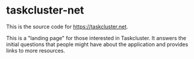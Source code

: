 # taskcluster-net

This is the source code for https://taskcluster.net.

This is a "landing page" for those interested in Taskcluster.  It answers the
initial questions that people might have about the application and provides
links to more resources.
